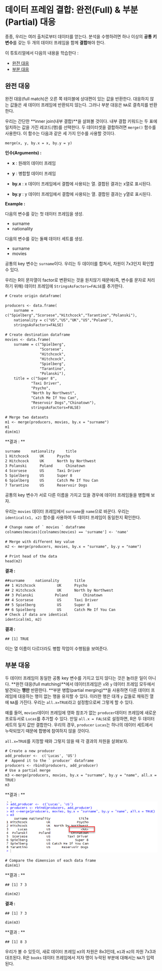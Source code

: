 # 데이터 프레임 결합: 완전(Full) & 부분(Partial) 대응



종종, 우리는 여러 출처로부터 데이터를 얻는다. 분석을 수행하려면 하나 이상의 **공통 키 변수**를 갖는 두 개의 데이터 프레임을 함께 **결합**해야 한다.

이 튜토리얼에서 다음의 내용을 학습한다 :

- [완전 대응](./r-merge-data-frames.html_kr#1)
- [부분 대응](./r-merge-data-frames_kr.html#2)



## 완전 대응

완전 대응(full match)은 오른 쪽 테이블에 상대편이 있는 값을 반환한다. 대응하지 않는 값들은 새 데이터 프레임에 반환되지 않는다. 그러나 부분 대응은 `NA`로 결측치를 반환한다.

우리는 간단한 **inner join(내부 결합)**을 살펴볼 것이다. 내부 결합 키워드는 두 표에 일치하는 값을 가진 레코드(행)를 선택한다. 두 데이터셋을 결합하려면 `merge()` 함수를 사용한다. 이 함수는 다음과 같은 세 가지 인수를 사용할 것이다.

```
merge(x, y, by.x = x, by.y = y)
```

**인수(Arguments) :**

- **x** : 원래의 데이터 프레임

- **y** : 병합할 데이터 프레임

- **by.x** : x 데이터 프레임에서 결합에 사용되는 열. 결합된 결과는 x열로 표시된다.

- **by.y** : y 데이터 프레임에서 결합에 사용되는 열. 결합된 결과는 y열로 표시된다.



**Example :**

다음의 변수를 갖는 첫 데이터 프레임을 생성.

- surname
- nationality

다음의 변수를 갖는 둘째 데이터 세트를 생성.

- surname
- movies



 공통의 key 변수는 `surname`이다. 우리는 두 데이터를 합쳐서, 차원이 7x3인지 확인할 수 있다.

우리는 R이 문자열이 factor로 변환되는 것을 원치않기 때문에(즉, 변수를 문자로 처리하기 위해) 데이터 프레임에  `StringsAsFactors=FALSE`를 추가한다. 

```
# Create origin dataframe(

producers <- data.frame(   
    surname =  c("Spielberg","Scorsese","Hitchcock","Tarantino","Polanski"),    
    nationality = c("US","US","UK","US","Poland"),    
    stringsAsFactors=FALSE)

# Create destination dataframe
movies <- data.frame(    
    surname = c("Spielberg",
		        "Scorsese",
                "Hitchcock",
              	"Hitchcock",
                "Spielberg",
                "Tarantino",
                "Polanski"),    
    title = c("Super 8",
    		"Taxi Driver",
    		"Psycho",
    		"North by Northwest",
    		"Catch Me If You Can",
    		"Reservoir Dogs","Chinatown"),                
     		stringsAsFactors=FALSE)

# Merge two datasets
m1 <- merge(producers, movies, by.x = "surname")
m1
dim(m1)
```

**결과 : **

```
surname		nationality		title
1 Hitchcock		UK		Psycho
2 Hitchcock		UK		North by Northwest
3 Polanski		Poland		Chinatown
4 Scorsese		US		Taxi Driver
5 Spielberg		US		Super 8
6 Spielberg		US		Catch Me If You Can
7 Tarantino		US		Reservoir Dogs
```



공통의 key 변수가 서로 다른 이름을 가지고 있을 경우에 데이터 프레임들을 병합해 보자.

우리는 `movies` 데이터 프레임에서 `surname`을 `name`으로 바꾼다. 우리는 `identical(x1, x2)` 함수를 사용하여 두 데이터 프레임이 동일한지 확인한다.

```
# Change name of ` movies ` dataframe
colnames(movies)[colnames(movies) == 'surname'] <- 'name'

# Merge with different key value
m2 <- merge(producers, movies, by.x = "surname", by.y = "name")

# Print head of the data
head(m2)
```



**결과 :**

```
##surname     nationality		title
## 1 Hitchcock          UK		Psycho
## 2 Hitchcock          UK		North by Northwest
## 3 Polanski          Poland		Chinatown
## 4 Scorsese           US		Taxi Driver
## 5 Spielberg          US		Super 8
## 6 Spielberg          US		Catch Me If You Can
# Check if data are identical
identical(m1, m2)
```



**결과 :**

```
## [1] TRUE
```

이는 열 이름이 다르더라도 병합 작업이 수행됨을 보여준다.



## 부분 대응

두 데이터 프레임이 동일한 공통 key 변수를 가지고 있지 않다는 것은 놀라운 일이 아니다. **완전 대응(full matching)**에서 데이터프레임은 `x`와 `y` 데이터 프레임 모두에서 발견되는 **행만** 반환한다. **부분 병합(partial merging)**을 사용하면 다른 데이터 프레임에 대응하는 행이 없는 행을 유지할 수 있다. 이러한 행은 대개 `y` 값들로 채워진 열에 `NA`를 가진다. 우리는 `all.x=TRUE`라고 설정함으로써 그렇게 할 수 있다.

예를 들어, `movies`데이터 프레임에 영화 참조가 없는 `producer`데이터 프레임에 새로운 프로듀서로 `Lucas`를 추가할 수 있다. 만일 `all.x = FALSE`로 설정하면, R은 두 데이터 세트의 일치 값만 결합한다. 우리의 경우, `producer` `Lucas`는 하나의 데이터 세트에서 누락되었기 때문에 합병에 참여하지 않을 것이다.

`all.x=TRUE`를 지정할 때와 그렇지 않을 때 각 결과의 차원을 살펴보자.

```
# Create a new producer
add_producer <-  c('Lucas', 'US')
#  Append it to the ` producer` dataframe
producers <- rbind(producers, add_producer)
# Use a partial merge 
m3 <-merge(producers, movies, by.x = "surname", by.y = "name", all.x = TRUE)
m3
```

**결과 : **

[<img src="merge_data_frames.png" alt="img" style="zoom:80%;" />](https://www.guru99.com/images/r_programming/merge_data_frames.png)

```
# Compare the dimension of each data frame
dim(m1)
```

**결과 : **

```
## [1] 7 3
```



```{r}
dim(m2)
```

**결과 :**

```
## [1] 7 3
```



```{r}
dim(m3)
```

**결과 : **

```
## [1] 8 3
```

우리가 볼 수 있듯이, 새로 데이터 프레임 `m3`의 차원은 8x3인데, `m1`과 `m2`의 차원 7x3과 대조된다. R은 `books` 데이터 프레임에서 저자 명이 누락된 부분에 대해서는 `NA`가 입력된다.